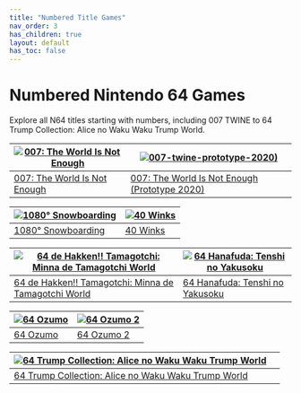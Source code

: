 ```yaml
---
title: "Numbered Title Games"
nav_order: 3
has_children: true
layout: default
has_toc: false
---
```


# Numbered Nintendo 64 Games

Explore all N64 titles starting with numbers, including 007 TWINE to 64 Trump Collection: Alice no Waku Waku Trump World.

| [![007: The World Is Not Enough](https://www.n64gamespedia.com/wp-content/uploads/2024/01/The_World_Is_Not_Enough_Coverart1.png)](007-the-world-is-not-enough) | [![007-twine-prototype-2020)](https://www.project64-legacy.com/data/uploads/RDX/TWINE_%28Prototype_2020_Release%29.png)](007-twine-prototype-2020) |
|---|---|
| [007: The World Is Not Enough](007-the-world-is-not-enough) | [007: The World Is Not Enough (Prototype 2020)](007-twine-prototype-2020) |

| [![1080° Snowboarding](https://www.n64gamespedia.com/wp-content/uploads/2024/01/1080_Snowboarding_Coverart1.png)](1080-snowboarding) | [![40 Winks](https://www.n64gamespedia.com/wp-content/uploads/2024/01/40_Winks_Coverart1.png)](40-winks) |
|---|---|
| [1080° Snowboarding](1080-snowboarding) | [40 Winks](40-winks) |

| [![64 de Hakken!! Tamagotchi: Minna de Tamagotchi World](https://www.n64gamespedia.com/wp-content/uploads/2024/01/64_de_Hakken_Tamagotchi_Coverart1.png)](64-de-hakken-tamagotchi) | [![64 Hanafuda: Tenshi no Yakusoku](https://www.n64gamespedia.com/wp-content/uploads/2024/01/64_Hanafuda_Coverart1.png)](64-hanafuda) |
|---|---|
| [64 de Hakken!! Tamagotchi: Minna de Tamagotchi World](64-de-hakken-tamagotchi) | [64 Hanafuda: Tenshi no Yakusoku](64-hanafuda) |

| [![64 Ozumo](https://www.n64gamespedia.com/wp-content/uploads/2024/01/64_Ozumo_Coverart1.png)](64-ozumo) | [![64 Ozumo 2](https://www.n64gamespedia.com/wp-content/uploads/2024/01/64_Ozumo_2_Coverart1.png)](64-ozumo-2) |
|---|---|
| [64 Ozumo](64-ozumo) | [64 Ozumo 2](64-ozumo-2) |

| [![64 Trump Collection: Alice no Waku Waku Trump World](https://www.n64gamespedia.com/wp-content/uploads/2024/01/64_Trump_Collection_Coverart1.png)](64-trump-collection) |  |
|---|---|
| [64 Trump Collection: Alice no Waku Waku Trump World](64-trump-collection) |  |


